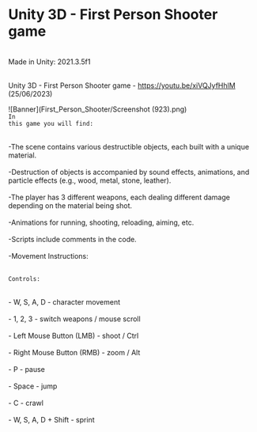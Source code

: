 
# Unity 3D - First Person Shooter game
<br>Made in Unity: 2021.3.5f1

<br>Unity 3D - First Person Shooter game - https://youtu.be/xiVQJyfHhlM     (25/06/2023)

![Banner](First_Person_Shooter/Screenshot (923).png)
<br><code>In this game you will find:</code>

<br>-The scene contains various destructible objects, each built with a unique material.
<br><br>-Destruction of objects is accompanied by sound effects, animations, and particle effects (e.g., wood, metal, stone, leather).
<br><br>-The player has 3 different weapons, each dealing different damage depending on the material being shot.
<br><br>-Animations for running, shooting, reloading, aiming, etc.
<br><br>-Scripts include comments in the code.
<br><br>-Movement Instructions:

<br><code>Controls:</code>

<br>- W, S, A, D - character movement
<br><br>- 1, 2, 3 - switch weapons / mouse scroll
<br><br>- Left Mouse Button (LMB) - shoot / Ctrl
<br><br>- Right Mouse Button (RMB) - zoom / Alt
<br><br>- P - pause
<br><br>- Space - jump
<br><br>- C - crawl
<br><br>- W, S, A, D + Shift - sprint

